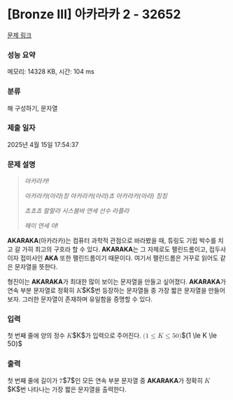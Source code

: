 # [Bronze III] 아카라카 2 - 32652 

[문제 링크](https://www.acmicpc.net/problem/32652) 

### 성능 요약

메모리: 14328 KB, 시간: 104 ms

### 분류

해 구성하기, 문자열

### 제출 일자

2025년 4월 15일 17:54:37

### 문제 설명

<blockquote>
<p><em>아카라카!</em></p>

<p><em>아카라카(아라)칭 아카라카(아라)쵸 아카라카(아라) 칭칭</em></p>

<p><em>쵸쵸쵸 랄랄라 시스붐바 연세 선수 라플라</em></p>

<p><em>헤이 연세 야!</em></p>
</blockquote>

<p><strong>AKARAKA</strong>(아카라카)는 컴퓨터 과학적 관점으로 바라봤을 때, 튜링도 기립 박수를 치고 갈 가히 최고의 구호라 할 수 있다. <strong>AKARAKA</strong>는 그 자체로도 팰린드롬이고, 접두사이자 접미사인 <strong>AKA</strong> 또한 팰린드롬이기 때문이다. 여기서 팰린드롬은 거꾸로 읽어도 같은 문자열을 뜻한다.</p>

<p>형진이는 <strong>AKARAKA</strong>가 최대한 많이 보이는 문자열을 만들고 싶어졌다. <strong>AKARAKA</strong>가 연속 부분 문자열로 정확히 <mjx-container class="MathJax" jax="CHTML" style="font-size: 109%; position: relative;"><mjx-math class="MJX-TEX" aria-hidden="true"><mjx-mi class="mjx-i"><mjx-c class="mjx-c1D43E TEX-I"></mjx-c></mjx-mi></mjx-math><mjx-assistive-mml unselectable="on" display="inline"><math xmlns="http://www.w3.org/1998/Math/MathML"><mi>K</mi></math></mjx-assistive-mml><span aria-hidden="true" class="no-mathjax mjx-copytext">$K$</span></mjx-container>번 등장하는 문자열들 중 가장 짧은 문자열을 만들어보자. 그러한 문자열이 존재하며 유일함을 증명할 수 있다.</p>

### 입력 

 <p>첫 번째 줄에 양의 정수 <mjx-container class="MathJax" jax="CHTML" style="font-size: 109%; position: relative;"><mjx-math class="MJX-TEX" aria-hidden="true"><mjx-mi class="mjx-i"><mjx-c class="mjx-c1D43E TEX-I"></mjx-c></mjx-mi></mjx-math><mjx-assistive-mml unselectable="on" display="inline"><math xmlns="http://www.w3.org/1998/Math/MathML"><mi>K</mi></math></mjx-assistive-mml><span aria-hidden="true" class="no-mathjax mjx-copytext">$K$</span></mjx-container>가 입력으로 주어진다. <mjx-container class="MathJax" jax="CHTML" style="font-size: 109%; position: relative;"><mjx-math class="MJX-TEX" aria-hidden="true"><mjx-mo class="mjx-n"><mjx-c class="mjx-c28"></mjx-c></mjx-mo><mjx-mn class="mjx-n"><mjx-c class="mjx-c31"></mjx-c></mjx-mn><mjx-mo class="mjx-n" space="4"><mjx-c class="mjx-c2264"></mjx-c></mjx-mo><mjx-mi class="mjx-i" space="4"><mjx-c class="mjx-c1D43E TEX-I"></mjx-c></mjx-mi><mjx-mo class="mjx-n" space="4"><mjx-c class="mjx-c2264"></mjx-c></mjx-mo><mjx-mn class="mjx-n" space="4"><mjx-c class="mjx-c35"></mjx-c><mjx-c class="mjx-c30"></mjx-c></mjx-mn><mjx-mo class="mjx-n"><mjx-c class="mjx-c29"></mjx-c></mjx-mo></mjx-math><mjx-assistive-mml unselectable="on" display="inline"><math xmlns="http://www.w3.org/1998/Math/MathML"><mo stretchy="false">(</mo><mn>1</mn><mo>≤</mo><mi>K</mi><mo>≤</mo><mn>50</mn><mo stretchy="false">)</mo></math></mjx-assistive-mml><span aria-hidden="true" class="no-mathjax mjx-copytext">$(1 \le K \le 50)$</span> </mjx-container></p>

### 출력 

 <p>첫 번째 줄에 길이가 <mjx-container class="MathJax" jax="CHTML" style="font-size: 109%; position: relative;"><mjx-math class="MJX-TEX" aria-hidden="true"><mjx-mn class="mjx-n"><mjx-c class="mjx-c37"></mjx-c></mjx-mn></mjx-math><mjx-assistive-mml unselectable="on" display="inline"><math xmlns="http://www.w3.org/1998/Math/MathML"><mn>7</mn></math></mjx-assistive-mml><span aria-hidden="true" class="no-mathjax mjx-copytext">$7$</span></mjx-container>인 모든 연속 부분 문자열 중 <strong>AKARAKA</strong>가 정확히 <mjx-container class="MathJax" jax="CHTML" style="font-size: 109%; position: relative;"><mjx-math class="MJX-TEX" aria-hidden="true"><mjx-mi class="mjx-i"><mjx-c class="mjx-c1D43E TEX-I"></mjx-c></mjx-mi></mjx-math><mjx-assistive-mml unselectable="on" display="inline"><math xmlns="http://www.w3.org/1998/Math/MathML"><mi>K</mi></math></mjx-assistive-mml><span aria-hidden="true" class="no-mathjax mjx-copytext">$K$</span></mjx-container>번 나타나는 가장 짧은 문자열을 출력한다.</p>


